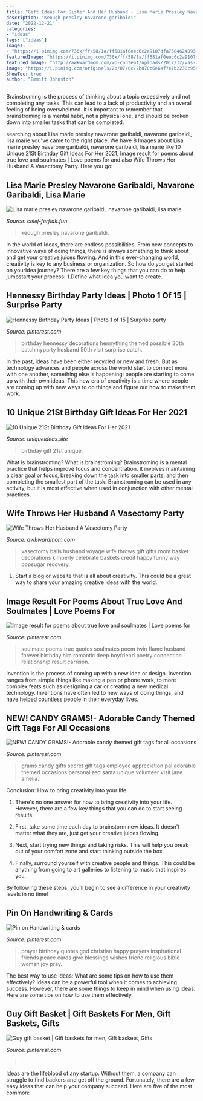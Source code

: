 ```yaml
---
title: "Gift Ideas For Sister And Her Husband - Lisa Marie Presley Navarone Garibaldi, Navarone Garibaldi, Lisa Marie"
description: "Keough presley navarone garibaldi"
date: "2022-12-21"
categories:
- "ideas"
tags: ["ideas"]
images:
- "https://i.pinimg.com/736x/ff/58/1a/ff581af0eec6c2a9107dfa7584624093.jpg"
featuredImage: "https://i.pinimg.com/736x/ff/58/1a/ff581af0eec6c2a9107dfa7584624093.jpg"
featured_image: "http://awkwardmom.com/wp-content/uploads/2017/12/vas-2.jpg"
image: "https://i.pinimg.com/originals/2b/07/0c/2b070c6e6af7e1b2238c959d0eaeeab4.jpg"
ShowToc: true
author: "Emmitt Johnston"
---
```



Brainstroming is the process of thinking about a topic excessively and not completing any tasks. This can lead to a lack of productivity and an overall feeling of being overwhelmed. It is important to remember that brainstroming is a mental habit, not a physical one, and should be broken down into smaller tasks that can be completed.

	

		
searching about Lisa marie presley navarone garibaldi, navarone garibaldi, lisa marie you've came to the right place. We have 8 Images about Lisa marie presley navarone garibaldi, navarone garibaldi, lisa marie like 10 Unique 21St Birthday Gift Ideas For Her 2021, Image result for poems about true love and soulmates | Love poems for and also Wife Throws Her Husband A Vasectomy Party. Here you go:
		
    
## Lisa Marie Presley Navarone Garibaldi, Navarone Garibaldi, Lisa Marie

<img loading=lazy src="http://celej-ferfiak.fun/vblr/rXQaQnPlDDx4is2rRJEXEgHaMI.jpg" onerror="this.onerror=null;this.src='https://tse2.mm.bing.net/th?id=OIP.Pc5ldONeJSEWgWOQagCdYQAAAA&amp;pid=15.1';" alt="Lisa marie presley navarone garibaldi, navarone garibaldi, lisa marie">

_Source: celej-ferfiak.fun_

>keough presley navarone garibaldi. 

	

In the world of Ideas, there are endless possibilities. From new concepts to innovative ways of doing things, there is always something to think about and get your creative juices flowing. And in this ever-changing world, creativity is key to any business or organization. So how do you get started on yourIdea journey? There are a few key things that you can do to help jumpstart your process: 1.Define what Idea you want to create.

    
## Hennessy Birthday Party Ideas | Photo 1 Of 15 | Surprise Party

<img loading=lazy src="https://i.pinimg.com/736x/67/46/6d/67466dfa9a87d4829e2e6525df797ccf--th-birthday-birthday-ideas.jpg" onerror="this.onerror=null;this.src='https://tse4.mm.bing.net/th?id=OIP.Sq4ZsZp2RGfAqs4SzJMiQwHaJ3&amp;pid=15.1';" alt="Hennessy Birthday Party Ideas | Photo 1 of 15 | Surprise party">

_Source: pinterest.com_

>birthday hennessy decorations hennything themed possible 30th catchmyparty husband 50th visit surprise catch. 

	

In the past, ideas have been either recycled or new and fresh. But as technology advances and people across the world start to connect more with one another, something else is happening: people are starting to come up with their own ideas. This new era of creativity is a time where people are coming up with new ways to do things and figure out how to make them work.

    
## 10 Unique 21St Birthday Gift Ideas For Her 2021

<img loading=lazy src="https://www.uniqueideas.site/wp-content/uploads/21st-birthday-gift-umm-in-mine-i-just-want-fireball-mascoto-and-10-800x800.jpg" onerror="this.onerror=null;this.src='https://tse1.mm.bing.net/th?id=OIP.VS9b9OnDjh-bHR-k3B2A5AHaHa&amp;pid=15.1';" alt="10 Unique 21St Birthday Gift Ideas For Her 2021">

_Source: uniqueideas.site_

>birthday gift 21st unique. 

	

What is brainstroming?
What is brainstroming? Brainstroming is a mental practice that helps improve focus and concentration. It involves maintaining a clear goal or focus, breaking down the task into smaller parts, and then completing the smallest part of the task. Brainstroming can be used in any activity, but it is most effective when used in conjunction with other mental practices.

    
## Wife Throws Her Husband A Vasectomy Party

<img loading=lazy src="http://awkwardmom.com/wp-content/uploads/2017/12/vas-2.jpg" onerror="this.onerror=null;this.src='https://tse1.mm.bing.net/th?id=OIP.bxIK-vBPWWQVtwnuOAdEqQHaJ3&amp;pid=15.1';" alt="Wife Throws Her Husband A Vasectomy Party">

_Source: awkwardmom.com_

>vasectomy balls husband voyage wife throws gift gifts mom basket decorations kimberly celebrate baskets credit happy funny way popsugar recovery. 

	

1. Start a blog or website that is all about creativity. This could be a great way to share your amazing creative ideas with the world.

    
## Image Result For Poems About True Love And Soulmates | Love Poems For

<img loading=lazy src="https://i.pinimg.com/736x/76/82/71/768271d05b7c90bf93b0a29b4754c75c--soulmate-poems-birthday-poems.jpg" onerror="this.onerror=null;this.src='https://tse4.mm.bing.net/th?id=OIP.uDt2RcL1PJG6FTEQp_J1pgHaLj&amp;pid=15.1';" alt="Image result for poems about true love and soulmates | Love poems for">

_Source: pinterest.com_

>soulmate poems true quotes soulmates poem twin flame husband forever birthday him romantic deep boyfriend poetry connection relationship result carrison. 

	

Invention is the process of coming up with a new idea or design. Invention ranges from simple things like making a pen or phone work, to more complex feats such as designing a car or creating a new medical technology. Inventions have often led to new ways of doing things, and have helped countless people in their everyday lives.

    
## NEW! CANDY GRAMS!- Adorable Candy Themed Gift Tags For All Occasions

<img loading=lazy src="https://i.pinimg.com/736x/ea/d1/c6/ead1c68a37748106d0e291827c7b9b78.jpg" onerror="this.onerror=null;this.src='https://tse2.mm.bing.net/th?id=OIP.ZDJ87L4P41tWFWZZ5TjcNAHaJ4&amp;pid=15.1';" alt="NEW! CANDY GRAMS!- Adorable candy themed gift tags for all occasions">

_Source: pinterest.com_

>grams candy gifts secret gift tags employee appreciation pal adorable themed occasions personalized santa unique volunteer visit jane amelia. 

	

Conclusion: How to bring creativity into your life
1. There's no one answer for how to bring creativity into your life. However, there are a few key things that you can do to start seeing results.
2. First, take some time each day to brainstorm new ideas. It doesn't matter what they are, just get your creative juices flowing.

3. Next, start trying new things and taking risks. This will help you break out of your comfort zone and start thinking outside the box.

4. Finally, surround yourself with creative people and things. This could be anything from going to art galleries to listening to music that inspires you.

By following these steps, you'll begin to see a difference in your creativity levels in no time!

    
## Pin On Handwriting &amp; Cards

<img loading=lazy src="https://i.pinimg.com/736x/ff/58/1a/ff581af0eec6c2a9107dfa7584624093.jpg" onerror="this.onerror=null;this.src='https://tse2.mm.bing.net/th?id=OIP.U5NkzKkTheVpiJSEfuv-EgHaLH&amp;pid=15.1';" alt="Pin on Handwriting &amp; cards">

_Source: pinterest.com_

>prayer birthday quotes god christian happy prayers inspirational friends peace cards give blessings wishes friend religious bible woman joy pray. 

	

The best way to use ideas: What are some tips on how to use them effectively?
Ideas can be a powerful tool when it comes to achieving success. However, there are some things to keep in mind when using ideas. Here are some tips on how to use them effectively.

    
## Guy Gift Basket | Gift Baskets For Men, Gift Baskets, Gifts

<img loading=lazy src="https://i.pinimg.com/originals/2b/07/0c/2b070c6e6af7e1b2238c959d0eaeeab4.jpg" onerror="this.onerror=null;this.src='https://tse2.mm.bing.net/th?id=OIP.TSjnW4jvEeon9UHV1cxgVwHaJ4&amp;pid=15.1';" alt="Guy gift basket | Gift baskets for men, Gift baskets, Gifts">

_Source: pinterest.com_

>. 

	

Ideas are the lifeblood of any startup. Without them, a company can struggle to find backers and get off the ground. Fortunately, there are a few easy ideas that can help your company succeed. Here are five of the most common: 

